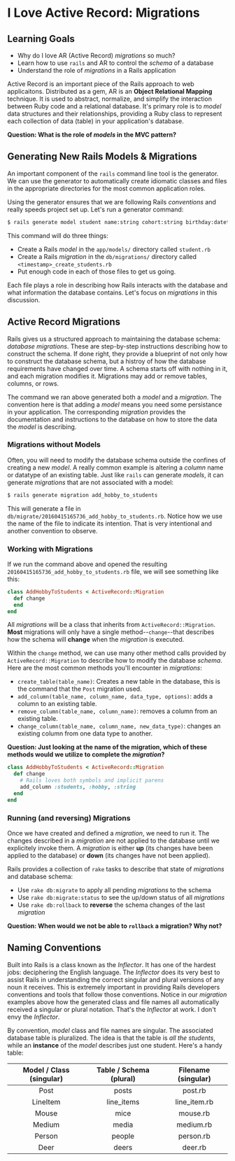 # I Love Active Record: Migrations
## Learning Goals
- Why do I love AR (Active Record) _migrations_ so much?
- Learn how to use `rails` and AR to control the _schema_ of a database
- Understand the role of _migrations_ in a Rails application

Active Record is an important piece of the Rails approach to web applicaitons. Distributed as a gem, AR is an **Object Relational Mapping** technique. It is used to abstract, normalize, and simplify the interaction between Ruby code and a relational database. It's primary role is to _model_ data structures and their relationships, providing a Ruby class to represent each collection of data (table) in your application's database.

__Question: What is the role of _models_ in the MVC pattern?__

## Generating New Rails Models & Migrations
An important component of the `rails` command line tool is the generator. We can use the generator to automatically create idiomatic classes and files in the appropriate directories for the most common application roles.

Using the generator ensures that we are following Rails _conventions_ and really speeds project set up. Let's run a generator command:

```bash
$ rails generate model student name:string cohort:string birthday:datetime
```

This command will do three things:

- Create a Rails _model_ in the `app/models/` directory called `student.rb`
- Create a Rails _migration_ in the `db/migrations/` directory called `<timestamp>_create_students.rb`
- Put enough code in each of those files to get us going.

Each file plays a role in describing how Rails interacts with the database and what information the database contains. Let's focus on _migrations_ in this discussion.

## Active Record Migrations
Rails gives us a structured approach to maintaining the database schema: _database migrations_. These are step-by-step instructions describing how to construct the schema. If done right, they provide a blueprint of not only how to construct the database schema, but a histroy of how the database requirements have changed over time. A schema starts off with nothing in it, and each migration modifies it. Migrations may add or remove tables, columns, or rows.

The command we ran above generated both a _model_ and a _migration_. The convention here is that adding a _model_ means you need some persistance in your application. The corresponding _migration_ provides the documentation and instructions to the database on how to store the data the _model_ is describing.

### Migrations without Models
Often, you will need to modify the database schema outside the confines of creating a new _model_. A really common example is altering a _column_ name or datatype of an existing table. Just like `rails` can generate _models_, it can generate _migrations_ that are not associated with a model:

```bash
$ rails generate migration add_hobby_to_students
```

This will generate a file in `db/migrate/20160415165736_add_hobby_to_students.rb`. Notice how we use the name of the file to indicate its intention. That is very intentional and another convention to observe.

### Working with Migrations
If we run the command above and opened the resulting `20160415165736_add_hobby_to_students.rb` file, we will see something like this:

```ruby
class AddHobbyToStudents < ActiveRecord::Migration
  def change
  end
end
```

All _migrations_ will be a class that inherits from `ActiveRecord::Migration`. __Most__ migrations will only have a single method--`change`--that describes how the schema will __change__ when the _migration_ is executed.

Within the `change` method, we can use many other method calls provided by `ActiveRecord::Migration` to describe how to modify the database _schema_. Here are the most common methods you'll encounter in _migrations_:

- `create_table(table_name)`: Creates a new table in the database, this is the command that the `Post` migration used.
- `add_column(table_name, column_name, data_type, options)`: adds a column to an existing table.
- `remove_column(table_name, column_name)`: removes a column from an existing table.
- `change_column(table_name, column_name, new_data_type)`: changes an existing column from one data type to another.

__Question: Just looking at the name of the migration, which of these methods would we utilize to complete the _migration_?__ 

```ruby
class AddHobbyToStudents < ActiveRecord::Migration
  def change
    # Rails loves both symbols and implicit parens
    add_column :students, :hobby, :string
  end
end
```

### Running (and reversing) Migrations
Once we have created and defined a _migration_, we need to run it. The changes described in a _migration_ are not applied to the database until we explicitely invoke them. A _migration_ is either __up__ (its changes have been applied to the database) or __down__ (its changes have not been applied).

Rails provides a collection of `rake` tasks to describe that state of _migrations_ and database schema:

- Use `rake db:migrate` to apply all pending _migrations_ to the schema
- Use `rake db:migrate:status` to see the up/down status of all _migrations_
- Use `rake db:rollback` to __reverse__ the schema changes of the last _migration_

__Question: When would we not be able to `rollback` a migration? Why not?__

## Naming Conventions
Built into Rails is a class known as the _Inflector_. It has one of the hardest jobs: deciphering the English language. The _Inflector_ does its very best to assist Rails in understanding the correct singular and plural versions of any noun it receives. This is extremely important in providing Rails developers conventions and tools that follow those conventions. Notice in our _migration_ examples above how the generated class and file names all automatically received a singular or plural notation. That's the _Inflector_ at work. I don't envy the _Inflector_.

By convention, _model_ class and file names are singular. The associated database table is pluralized. The idea is that the table is _all the students_, while an __instance__ of the _model_ describes just one student. Here's a handy table:

|Model / Class (singular) | Table / Schema (plural)| Filename (singular) |
|:-----------------------:|:----------------------:|:-------------------:|
| Post                    | posts                  | post.rb             |
| LineItem                | line_items             | line_item.rb        |
| Mouse                   | mice                   | mouse.rb            |
| Medium                  | media                  | medium.rb           |
| Person                  | people                 | person.rb           |
| Deer                    | deers                  | deer.rb             |

